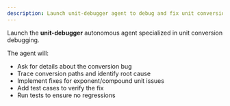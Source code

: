 ```yaml
---
description: Launch unit-debugger agent to debug and fix unit conversion issues
---
```


Launch the **unit-debugger** autonomous agent specialized in unit conversion debugging.

The agent will:
- Ask for details about the conversion bug
- Trace conversion paths and identify root cause
- Implement fixes for exponent/compound unit issues
- Add test cases to verify the fix
- Run tests to ensure no regressions
